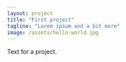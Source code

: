 ```yaml
---
layout: project
title: "First project"
tagline: "Lorem ipsum and a bit more"
image: /assets/hello-world.jpg
---
```


Text for a project.
